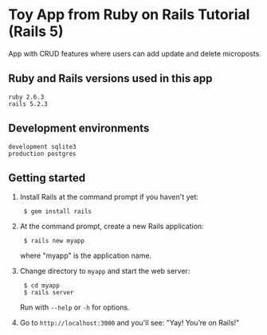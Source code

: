 # Toy App from Ruby on Rails Tutorial (Rails 5)
App with CRUD features where users can add update and delete microposts

## Ruby and Rails versions used in this app

````
ruby 2.6.3
rails 5.2.3

````
## Development environments
````
development sqlite3
production postgres

````


## Getting started
1. Install Rails at the command prompt if you haven't yet:

        $ gem install rails

2. At the command prompt, create a new Rails application:

        $ rails new myapp

   where "myapp" is the application name.

3. Change directory to `myapp` and start the web server:

        $ cd myapp
        $ rails server

   Run with `--help` or `-h` for options.

4. Go to `http://localhost:3000` and you'll see:
"Yay! You’re on Rails!"
